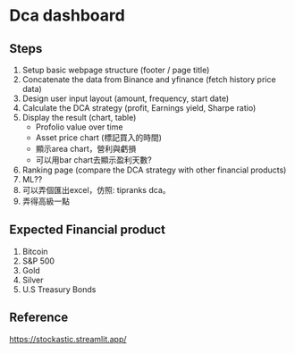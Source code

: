 # Dca dashboard

## Steps
1. Setup basic webpage structure (footer / page title)
2. Concatenate the data from Binance and yfinance (fetch history price data)
3. Design user input layout (amount, frequency, start date)
4. Calculate the DCA strategy (profit, Earnings yield, Sharpe ratio)
5. Display the result (chart, table)
    * Profolio value over time
    * Asset price chart (標記買入的時間)
    * 顯示area chart，營利與虧損
    * 可以用bar chart去顯示盈利天數?
6. Ranking page (compare the DCA strategy with other financial products)
7. ML??
8. 可以弄個匯出excel，仿照: tipranks dca。
9. 弄得高級一點

## Expected Financial product
1. Bitcoin
2. S&P 500
3. Gold
4. Silver
5. U.S Treasury Bonds

## Reference
https://stockastic.streamlit.app/
